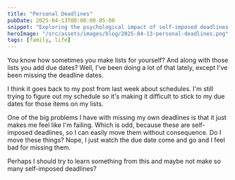 ```yaml
---
title: "Personal Deadlines"
pubDate: 2025-04-13T00:00:00-05:00
snippet: "Exploring the psychological impact of self-imposed deadlines and learning to balance personal productivity with realistic expectations"
heroImage: "/src/assets/images/blog/2025-04-13-personal-deadlines.png"
tags: [family, life]
---
```

You know how sometimes you make lists for yourself? And along with those lists you add due dates? Well, I've been doing a lot of that lately, except I've been missing the deadline dates.

I think it goes back to my post from last week about schedules. I'm still trying to figure out my schedule so it's making it difficult to stick to my due dates for those items on my lists.

One of the big problems I have with missing my own deadlines is that it just makes me feel like I'm failing. Which is odd, because these are self-imposed deadlines, so I can easily move them without consequence. Do I move these things? Nope, I just watch the due date come and go and I feel bad for missing them.

Perhaps I should try to learn something from this and maybe not make so many self-imposed deadlines?